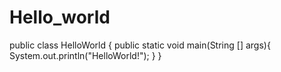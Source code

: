 # Hello_world
public class HelloWorld {
	public static void main(String [] args){
		System.out.println("HelloWorld!");
	}
}
